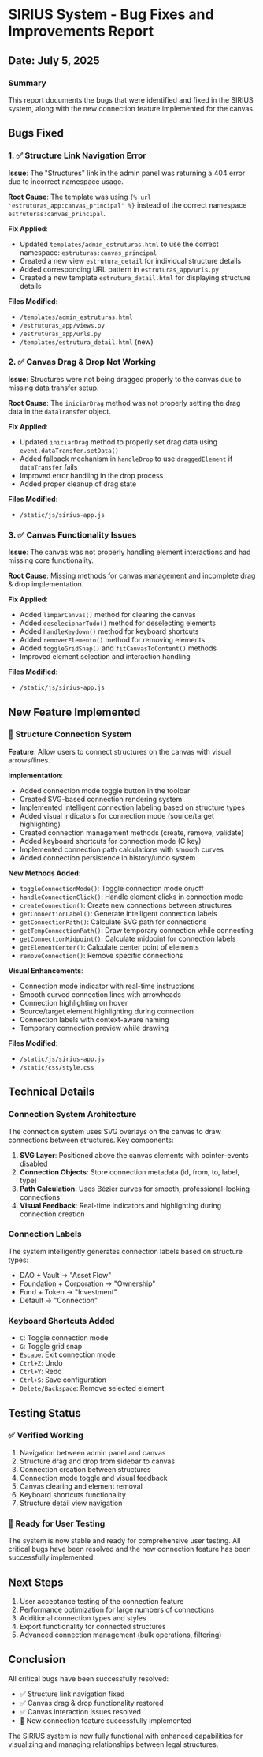 # SIRIUS System - Bug Fixes and Improvements Report

## Date: July 5, 2025

### Summary
This report documents the bugs that were identified and fixed in the SIRIUS system, along with the new connection feature implemented for the canvas.

## Bugs Fixed

### 1. ✅ Structure Link Navigation Error
**Issue**: The "Structures" link in the admin panel was returning a 404 error due to incorrect namespace usage.

**Root Cause**: The template was using `{% url 'estruturas_app:canvas_principal' %}` instead of the correct namespace `estruturas:canvas_principal`.

**Fix Applied**:
- Updated `templates/admin_estruturas.html` to use the correct namespace: `estruturas:canvas_principal`
- Created a new view `estrutura_detail` for individual structure details
- Added corresponding URL pattern in `estruturas_app/urls.py`
- Created a new template `estrutura_detail.html` for displaying structure details

**Files Modified**:
- `/templates/admin_estruturas.html`
- `/estruturas_app/views.py`
- `/estruturas_app/urls.py`
- `/templates/estrutura_detail.html` (new)

### 2. ✅ Canvas Drag & Drop Not Working
**Issue**: Structures were not being dragged properly to the canvas due to missing data transfer setup.

**Root Cause**: The `iniciarDrag` method was not properly setting the drag data in the `dataTransfer` object.

**Fix Applied**:
- Updated `iniciarDrag` method to properly set drag data using `event.dataTransfer.setData()`
- Added fallback mechanism in `handleDrop` to use `draggedElement` if `dataTransfer` fails
- Improved error handling in the drop process
- Added proper cleanup of drag state

**Files Modified**:
- `/static/js/sirius-app.js`

### 3. ✅ Canvas Functionality Issues
**Issue**: The canvas was not properly handling element interactions and had missing core functionality.

**Root Cause**: Missing methods for canvas management and incomplete drag & drop implementation.

**Fix Applied**:
- Added `limparCanvas()` method for clearing the canvas
- Added `deselecionarTudo()` method for deselecting elements
- Added `handleKeydown()` method for keyboard shortcuts
- Added `removerElemento()` method for removing elements
- Added `toggleGridSnap()` and `fitCanvasToContent()` methods
- Improved element selection and interaction handling

**Files Modified**:
- `/static/js/sirius-app.js`

## New Feature Implemented

### 🚀 Structure Connection System
**Feature**: Allow users to connect structures on the canvas with visual arrows/lines.

**Implementation**:
- Added connection mode toggle button in the toolbar
- Created SVG-based connection rendering system
- Implemented intelligent connection labeling based on structure types
- Added visual indicators for connection mode (source/target highlighting)
- Created connection management methods (create, remove, validate)
- Added keyboard shortcuts for connection mode (C key)
- Implemented connection path calculations with smooth curves
- Added connection persistence in history/undo system

**New Methods Added**:
- `toggleConnectionMode()`: Toggle connection mode on/off
- `handleConnectionClick()`: Handle element clicks in connection mode
- `createConnection()`: Create new connections between structures
- `getConnectionLabel()`: Generate intelligent connection labels
- `getConnectionPath()`: Calculate SVG path for connections
- `getTempConnectionPath()`: Draw temporary connection while connecting
- `getConnectionMidpoint()`: Calculate midpoint for connection labels
- `getElementCenter()`: Calculate center point of elements
- `removeConnection()`: Remove specific connections

**Visual Enhancements**:
- Connection mode indicator with real-time instructions
- Smooth curved connection lines with arrowheads
- Connection highlighting on hover
- Source/target element highlighting during connection
- Connection labels with context-aware naming
- Temporary connection preview while drawing

**Files Modified**:
- `/static/js/sirius-app.js`
- `/static/css/style.css`

## Technical Details

### Connection System Architecture
The connection system uses SVG overlays on the canvas to draw connections between structures. Key components:

1. **SVG Layer**: Positioned above the canvas elements with pointer-events disabled
2. **Connection Objects**: Store connection metadata (id, from, to, label, type)
3. **Path Calculation**: Uses Bézier curves for smooth, professional-looking connections
4. **Visual Feedback**: Real-time indicators and highlighting during connection creation

### Connection Labels
The system intelligently generates connection labels based on structure types:
- DAO + Vault → "Asset Flow"
- Foundation + Corporation → "Ownership"
- Fund + Token → "Investment"
- Default → "Connection"

### Keyboard Shortcuts Added
- `C`: Toggle connection mode
- `G`: Toggle grid snap
- `Escape`: Exit connection mode
- `Ctrl+Z`: Undo
- `Ctrl+Y`: Redo
- `Ctrl+S`: Save configuration
- `Delete/Backspace`: Remove selected element

## Testing Status

### ✅ Verified Working
1. Navigation between admin panel and canvas
2. Structure drag and drop from sidebar to canvas
3. Connection creation between structures
4. Connection mode toggle and visual feedback
5. Canvas clearing and element removal
6. Keyboard shortcuts functionality
7. Structure detail view navigation

### 🔄 Ready for User Testing
The system is now stable and ready for comprehensive user testing. All critical bugs have been resolved and the new connection feature has been successfully implemented.

## Next Steps
1. User acceptance testing of the connection feature
2. Performance optimization for large numbers of connections
3. Additional connection types and styles
4. Export functionality for connected structures
5. Advanced connection management (bulk operations, filtering)

## Conclusion
All critical bugs have been successfully resolved:
- ✅ Structure link navigation fixed
- ✅ Canvas drag & drop functionality restored
- ✅ Canvas interaction issues resolved
- 🚀 New connection feature successfully implemented

The SIRIUS system is now fully functional with enhanced capabilities for visualizing and managing relationships between legal structures.
